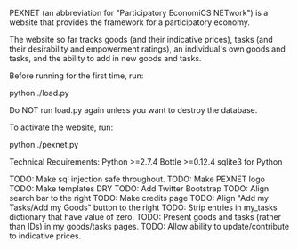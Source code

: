 PEXNET (an abbreviation for "Participatory EconomiCS NETwork") is a website that 
provides the framework for a participatory economy.

The website so far tracks goods (and their indicative prices), tasks (and their 
desirability and empowerment ratings), an individual's own goods and tasks,
and the ability to add in new goods and tasks.

Before running for the first time, run:

python ./load.py

Do NOT run load.py again unless you want to destroy the database.

To activate the website, run: 

python ./pexnet.py

Technical Requirements:
Python >=2.7.4
Bottle >=0.12.4
sqlite3 for Python

TODO: Make sql injection safe throughout.
TODO: Make PEXNET logo
TODO: Make templates DRY
TODO: Add Twitter Bootstrap
TODO: Align search bar to the right
TODO: Make credits page
TODO: Align "Add my Tasks/Add my Goods" button to the right
TODO: Strip entries in my_tasks dictionary that have value of zero.
TODO: Present goods and tasks (rather than IDs) in my goods/tasks pages.
TODO: Allow ability to update/contribute to indicative prices. 
